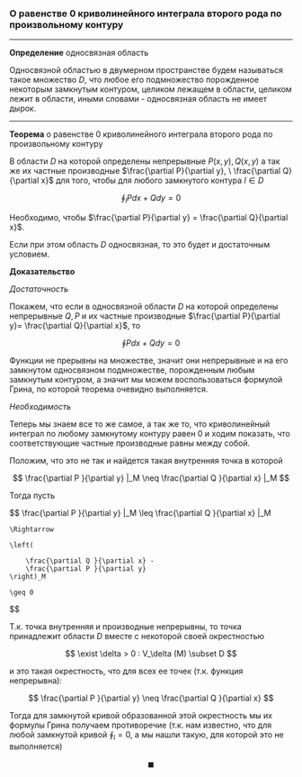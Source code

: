 ### О равенстве 0 криволинейного интеграла второго рода по произвольному контуру

---

**Определение** односвязная область

Односвязной областью в двумерном пространстве будем называться такое множество $D$, что любое его подмножество порожденное некоторым замкнутым контуром, целиком лежащем в области, целиком лежит в области, иными словами - односвязная область не имеет дырок.

---

**Теорема** о равенстве 0 криволинейного интеграла второго рода по произвольному контуру

В области $D$ на которой определены непрерывные $P(x,y), Q(x,y)$ а так же их частные производные $\frac{\partial P}{\partial y}, \ \frac{\partial Q}{\partial x}$ для того, чтобы для любого замкнутого контура $l \in D$ 

$$
    \oint_l Pdx + Qdy = 0
$$

Необходимо, чтобы $\frac{\partial P}{\partial y} = \frac{\partial Q}{\partial x}$.

Если при этом область $D$ односвязная, то это будет и достаточным условием.

**Доказательство**

*Достаточность*

Покажем, что если в односвязной области $D$ на которой определены непрерывные $Q,P$ и их частные производные $\frac{\partial P}{\partial y}= \frac{\partial Q}{\partial x}$, то 

$$
    \oint Pdx + Qdy = 0
$$

Функции не прерывны на множестве, значит они непрерывные и на его замкнутом односвязном подмножестве, порожденным любым замкнутым контуром, а значит мы можем воспользоваться формулой Грина, по которой теорема очевидно выполняется.

*Необходимость*

Теперь мы знаем все то же самое, а так же то, что криволинейный интеграл по любому замкнутому контуру равен 0 и ходим показать, что соответствующие частные производные равны между собой.

Положим, что это не так и найдется такая  внутренняя точка в которой 

$$
    \frac{\partial P }{\partial y} |_M \neq 
    \frac{\partial Q }{\partial x} |_M  
$$

Тогда пусть 

$$
    \frac{\partial P }{\partial y} |_M \leq 
    \frac{\partial Q }{\partial x} |_M  

    \Rightarrow 

    \left(

        \frac{\partial Q }{\partial x} - 
        \frac{\partial P }{\partial y} 
    \right)_M 
    
    \geq 0

$$

Т.к. точка внутренняя и производные непрерывны, то точка принадлежит области $D$ вместе с некоторой своей окрестностью

$$
    \exist \delta > 0 : V_\delta (M) \subset D
$$

и это такая окрестность, что для всех ее точек (т.к. функция непрерывна):

$$
    \frac{\partial P }{\partial y} \neq 
    \frac{\partial Q }{\partial x}  
$$

Тогда для замкнутой кривой образованной этой окрестность мы их формулы Грина получаем противоречие (т.к. нам известно, что для любой замкнутой кривой $\oint_l = 0$, а мы нашли такую, для которой это не выполняется)


$$
    \blacksquare
$$